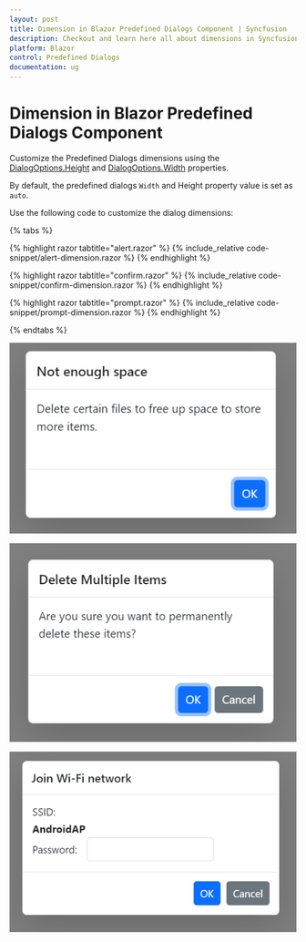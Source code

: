 ```yaml
---
layout: post
title: Dimension in Blazor Predefined Dialogs Component | Syncfusion
description: Checkout and learn here all about dimensions in Syncfusion Blazor Predefined Dialogs component and much more details.
platform: Blazor
control: Predefined Dialogs
documentation: ug
---
```


# Dimension in Blazor Predefined Dialogs Component

Customize the Predefined Dialogs dimensions using the [DialogOptions.Height](https://help.syncfusion.com/cr/blazor/Syncfusion.Blazor.Popups.DialogOptions.html#Syncfusion_Blazor_Popups_DialogOptions_Height) and [DialogOptions.Width](https://help.syncfusion.com/cr/blazor/Syncfusion.Blazor.Popups.DialogOptions.html#Syncfusion_Blazor_Popups_DialogOptions_Width) properties.

By default, the predefined dialogs `Width` and Height property value is set as `auto`.

Use the following code to customize the dialog dimensions:

{% tabs %}

{% highlight razor tabtitle="alert.razor" %}
{% include_relative code-snippet/alert-dimension.razor %}
{% endhighlight %}

{% highlight razor tabtitle="confirm.razor" %}
{% include_relative code-snippet/confirm-dimension.razor %}
{% endhighlight %}

{% highlight razor tabtitle="prompt.razor" %}
{% include_relative code-snippet/prompt-dimension.razor %}
{% endhighlight %}

{% endtabs %}

![Alert dimension Dialog](./images/blazor-alert-dimension.png)

![confirm dimension Dialog](./images/blazor-confirm-dimension.png)

![prompt dimension Dialog](./images/blazor-prompt-dimension.png)